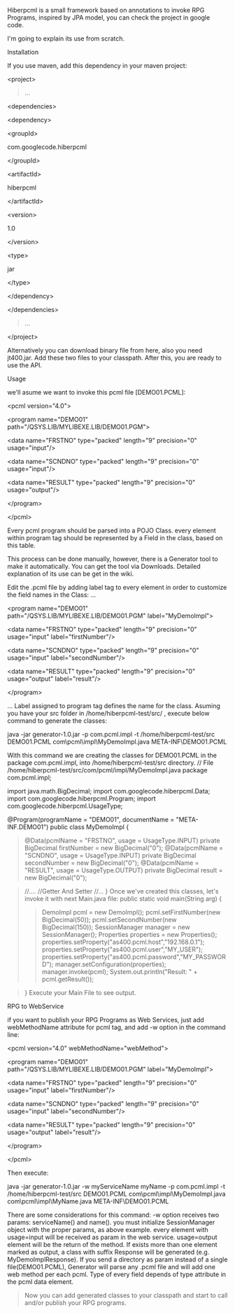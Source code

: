 Hiberpcml is a small framework based on annotations to invoke RPG Programs, inspired by JPA model, you can check the project in google code.

I'm going to explain its use from scratch.

Installation

If you use maven, add this dependency in your maven project:


&lt;project&gt;


> ...
> 

&lt;dependencies&gt;


> > 

&lt;dependency&gt;


> > > 

&lt;groupId&gt;

com.googlecode.hiberpcml

&lt;/groupId&gt;


> > > 

&lt;artifactId&gt;

hiberpcml

&lt;/artifactId&gt;


> > > 

&lt;version&gt;

1.0

&lt;/version&gt;


> > > 

&lt;type&gt;

jar

&lt;/type&gt;



> > 

&lt;/dependency&gt;



> 

&lt;/dependencies&gt;


> ...


&lt;/project&gt;


Alternatively you can download binary file from here, also you need jt400.jar. Add these two files to your classpath. After this, you are ready to use the API.

Usage

we'll asume we want to invoke this pcml file [DEMO01.PCML]:


&lt;pcml version="4.0"&gt;


> <!-- RPG program: DEMO01-->
> <!-- created: 2011-06-04-11.41.58 -->
> <!-- source: MYLIBSRC/MYRPGLESRC(DEMO01) -->
> <!-- 3900 -->
> 

&lt;program name="DEMO01" path="/QSYS.LIB/MYLIBEXE.LIB/DEMO01.PGM"&gt;


> > 

&lt;data name="FRSTNO" type="packed" length="9" precision="0" usage="input"/&gt;


> > 

&lt;data name="SCNDNO" type="packed" length="9" precision="0" usage="input"/&gt;


> > 

&lt;data name="RESULT" type="packed" length="9" precision="0" usage="output"/&gt;



> 

&lt;/program&gt;




&lt;/pcml&gt;


Every pcml program should be parsed into a POJO Class. every element within program tag should be represented by a Field in the class, based on this table.

This process can be done manually, however, there is a Generator tool to make it automatically. You can get the tool via Downloads. Detailed explanation of its use can be get in the wiki.

Edit the .pcml file by adding label tag to every element in order to customize the field names in the Class:
...


&lt;program name="DEMO01" path="/QSYS.LIB/MYLIBEXE.LIB/DEMO01.PGM" label="MyDemoImpl"&gt;


> 

&lt;data name="FRSTNO" type="packed" length="9" precision="0" usage="input" label="firstNumber"/&gt;


> 

&lt;data name="SCNDNO" type="packed" length="9" precision="0" usage="input" label="secondNumber"/&gt;


> 

&lt;data name="RESULT" type="packed" length="9" precision="0" usage="output" label="result"/&gt;




&lt;/program&gt;


...
Label assigned to program tag defines the name for the class. Asuming you have your src folder in /home/hiberpcml-test/src/ , execute below command to generate the classes:

java -jar generator-1.0.jar -p com.pcml.impl -t /home/hiberpcml-test/src DEMO01.PCML
com\pcml\impl\MyDemoImpl.java
META-INF\DEMO01.PCML

With this command we are creating the classes for DEMO01.PCML in the package com.pcml.impl, into /home/hiberpcml-test/src directory.
// File /home/hiberpcml-test/src/com/pcml/impl/MyDemoImpl.java
package com.pcml.impl;

import java.math.BigDecimal;
import com.googlecode.hiberpcml.Data;
import com.googlecode.hiberpcml.Program;
import com.googlecode.hiberpcml.UsageType;

@Program(programName = "DEMO01", documentName = "META-INF.DEMO01")
public class MyDemoImpl {

> @Data(pcmlName = "FRSTNO", usage = UsageType.INPUT)
> private BigDecimal firstNumber = new BigDecimal("0");
> @Data(pcmlName = "SCNDNO", usage = UsageType.INPUT)
> private BigDecimal secondNumber = new BigDecimal("0");
> @Data(pcmlName = "RESULT", usage = UsageType.OUTPUT)
> private BigDecimal result = new BigDecimal("0");

> //....
> //Getter And Setter
> //...
}
Once we've created this classes, let's invoke it with next Main.java file:
public static void main(String arg) {
> > DemoImpl pcml = new DemoImpl();
> > pcml.setFirstNumber(new BigDecimal(50));
> > pcml.setSecondNumber(new BigDecimal(150));
> > SessionManager manager = new SessionManager();
> > Properties properties = new Properties();
> > properties.setProperty("as400.pcml.host","192.168.0.1");
> > properties.setProperty("as400.pcml.user","MY\_USER");
> > properties.setProperty("as400.pcml.password","MY\_PASSWORD");
> > manager.setConfiguration(properties);
> > manager.invoke(pcml);
> > System.out.println("Result: " + pcml.getResult());

> }
Execute your Main File to see output.

RPG to WebService

if you want to publish your RPG Programs as Web Services, just add webMethodName attribute for pcml tag, and add -w option in the command line:


&lt;pcml version="4.0" webMethodName="webMethod"&gt;


> <!-- RPG program: DEMO01-->
> <!-- created: 2011-06-04-11.41.58 -->
> <!-- source: MYLIBSRC/MYRPGLESRC(DEMO01) -->
> <!-- 3900 -->


&lt;program name="DEMO01" path="/QSYS.LIB/MYLIBEXE.LIB/DEMO01.PGM" label="MyDemoImpl"&gt;


> > 

&lt;data name="FRSTNO" type="packed" length="9" precision="0" usage="input" label="firstNumber"/&gt;


> > 

&lt;data name="SCNDNO" type="packed" length="9" precision="0" usage="input" label="secondNumber"/&gt;


> > 

&lt;data name="RESULT" type="packed" length="9" precision="0" usage="output" label="result"/&gt;




&lt;/program&gt;




&lt;/pcml&gt;


Then execute:

java -jar generator-1.0.jar -w myServiceName myName -p com.pcml.impl -t /home/hiberpcml-test/src DEMO01.PCML
com\pcml\impl\MyDemoImpl.java
com\pcml\impl\MyName.java
META-INF\DEMO01.PCML

There are some considerations for this command:
-w option receives two params: serviceName() and name().
you must initialize SessionManager object with the proper params, as above example.
every element with usage=input will be received as param in the web service.
usage=output element will be the return of the method. If exists more than one element marked as output, a class with suffix Response will be generated (e.g. MyDemoImplResponse).
If you send a directory as param instead of a single file(DEMO01.PCML), Generator will parse any .pcml file and will add one web method per each pcml.
Type of every field depends of type attribute in the pcml data element.


> Now you can add generated classes to your classpath and start to call and/or publish your RPG programs.